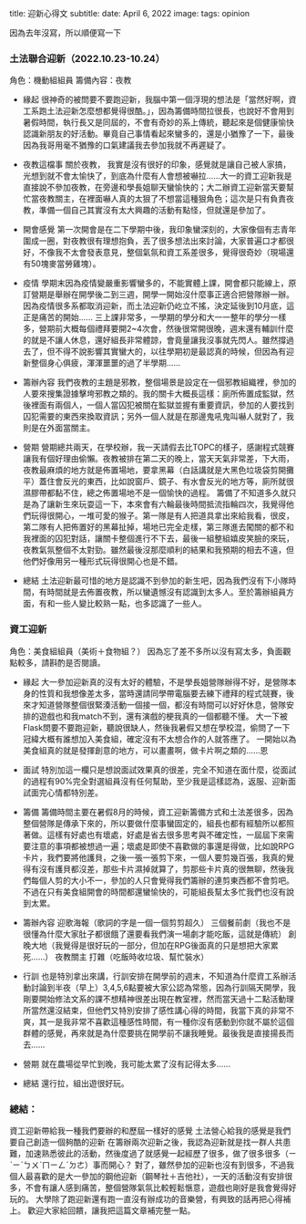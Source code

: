 title: 迎新心得文
subtitle:
date: April 6, 2022
image: 
tags: opinion

因為去年沒寫，所以順便寫一下

### 土法聯合迎新（2022.10.23-10.24）

角色：機動組組員
籌備內容：夜教

- 緣起
  很神奇的被問要不要跑迎新，我腦中第一個浮現的想法是「當然好啊，資工系跑土法迎新怎麼想都覺得很酷。」，因為籌備時間拉很長，也說好不會用到暑假時間，執行長又是同屆的，不會有奇妙的系上傳統，聽起來是個健康愉快認識新朋友的好活動。畢竟自己事情看起來蠻多的，還是小猶豫了一下，最後因為我哥用毫不猶豫的口氣建議我去參加我就不再遲疑了。

- 夜教這檔事
  關於夜教， 我實是沒有很好的印象，感覺就是讓自己被人家搞，光想到就不會太愉快了，到底為什麼有人會想被嚇拉......大一的資工迎新我是直接說不參加夜教，在旁邊和學長姐聊天蠻愉快的；大二辦資工迎新當天要幫忙當夜教關主，在裡面嚇人真的太狠了不想當這種狠角色；這次是只有負責夜教，準備一個自己其實沒有太大興趣的活動有點怪，但就還是參加了。

- 開會感覺
  第一次開會是在二下學期中後，我印象蠻深刻的，大家像個有志青年圍成一圈，對夜教很有理想抱負，丟了很多想法出來討論，大家普遍口才都很好，不像我不太會發表意見，整個氣氛和資工系差很多，覺得很奇妙（現場還有50塊麥當勞雞塊）。

- 疫情
  學期末因為疫情變嚴重影響蠻多的，不能實體上課，開會都只能線上，原訂營期是舉辦在開學後二到三週，開學一開始沒什麼事正適合把營隊辦一辦。因為疫情很多系都取消迎新，而土法迎新仍屹立不搖，決定延後到10月底，這正是痛苦的開始……
  三上課非常多，一學期的學分和大一一整年的學分一樣多，營期前大概每個禮拜要開2~4次會，然後很常開很晚，週末還有輔訓什麼的就是不讓人休息，還好組長非常體諒，會竟量讓我沒事就先閃人。雖然撐過去了，但不得不說影響其實蠻大的，以往學期初是最認真的時候，但因為有迎新整個身心俱疲，渾渾噩噩的過了半學期......

- 籌辦內容
  我們夜教的主題是邪教，整個場景是設定在一個邪教組織裡，參加的人要來搜集證據擊垮邪教之類的。我的關卡大概長這樣：廁所佈置成監獄，然後裡面有兩個人，一個人當囚犯被關在監獄並握有重要資訊，參加的人要找到囚犯需要的東西來換取資訊；另外一個人就是在那邊鬼吼鬼叫嚇人就對了，我則是在外面當關主。

- 營期
  營期總共兩天，在學校辦，我一天請假去比TOPC的樣子，感謝程式競賽讓我有個好理由偷懶。夜教被排在第二天的晚上，當天天氣非常差，下大雨，夜教最麻煩的地方就是佈置場地，要拿黑幕（白話講就是大黑色垃圾袋剪開攤平）蓋住會反光的東西，比如說窗戶、鏡子、有水會反光的地方等，廁所就很濕膠帶都黏不住，總之佈置場地不是一個愉快的過程。
  籌備了不知道多久就只是為了讓新生來玩耍這一下，本來會有六輪最後時間抵流指輪四次，我覺得他們玩得很開心，一堆可愛的猴子。第一隊是有人把道具拿出來給我看，很皮，第二隊有人把佈置好的黑幕扯掉，場地已完全走樣，第三隊進去闖關的都不和我裡面的囚犯對話，讓關卡整個進行不下去，最後一組整組嬉皮笑臉的來玩，夜教氣氛整個不太對勁。雖然最後沒那麼順利的結果和我預期的相去不遠，但他們好像用另一種形式玩得很開心也是不錯。

- 總結
  土法迎新最可惜的地方是認識不到參加的新生吧，因為我們沒有下小隊時間，有時間就是去佈置夜教，所以蠻遺憾沒有認識到太多人。至於籌辦組員方面，有和一些人變比較熟一點，也多認識了一些人。

### 資工迎新

角色：美食組組員（美術＋食物組？）
因為忘了差不多所以沒有寫太多，負面觀點較多，請斟酌是否閱讀。

- 緣起
  大一參加迎新真的沒有太好的體驗，不是學長姐營隊辦得不好，是營隊本身的性質和我想像差太多，當時還請同學帶電腦要去練下禮拜的程式競賽，後來才知道營隊整個很緊湊活動一個接一個，都沒有時間可以好好休息，營隊安排的遊戲也和我match不到，還有演戲的梗我真的一個都聽不懂。
  大一下被Flask問要不要跑迎新，聽說很缺人，然後我暑假又想在學校混，偷問了一下冠緯大概有誰想加入美食組，確定沒有不太想合作的人就答應了。
  一開始以為美食組真的就是發揮創意的地方，可以畫畫啊，做卡片啊之類的......恩

- 面試
  特別加這一欄只是想說面試效果真的很差，完全不知道在面什麼，從面試的過程有90%完全對選組員沒有任何幫助，至少我是這樣認為，返服、迎新面試面完心情都特別差。

- 籌備
  籌備時間主要在暑假8月的時候，資工迎新籌備方式和土法差很多，因為整個營隊是傳承下來的，所以要做什麼事蠻固定的，組長也都有經驗所以都照著做。這樣有好處也有壞處，好處是省去很多思考與不確定性，一屆屆下來需要注意的事項都被想過一遍；壞處是即使不喜歡做的事還是得做，比如說RPG卡片，我們要將他護貝，之後一張一張剪下來，一個人要剪幾百張，我真的覺得有沒有護貝都沒差，那些卡片濕掉就算了，剪那些卡片真的很無聊，然後我們每個人剪的大小不一，參加的人只會覺得我們籌辦的連剪東西都不會剪吧。不過在只有美食組開會的時間都還蠻愉快的，可能組長幫太多忙我們也沒有說到太累。

- 籌辦內容
  迎歌海報（歌詞的字是一個一個剪剪超久）
  三個餐前劇（我也不是很懂為什麼大家肚子都很餓了還要看我們演一場劇才能吃飯，這就是傳統）
  創晚大地（我覺得是很好玩的一部分，但加在RPG後面真的只是想把大家累死......）
  夜教關主
  打雜（吃飯時收垃圾、幫忙裝水）

- 行訓
  也是特別拿出來講，行訓安排在開學前的週末，不知道為什麼資工系辦活動討論到半夜（早上）3,4,5,6點要被大家公認為常態，因為行訓隔天開學，我剛要開始修法文系的課不想精神很差出現在教室裡，然而當天過十二點活動理所當然還沒結束，但他們又特別安排了感性講心得的時間，我當下真的非常不爽，其一是我非常不喜歡這種感性時間，有一種你沒有感動到你就不屬於這個群體的感覺，再來就是為什麼要挑在開學前不讓我睡覺。最後我是直接揚長而去......

- 營期
  就在農場從早忙到晚，我可能太累了沒有記得太多......

- 總結
  還行拉，組出遊很好玩。

### 總結：

資工迎新帶給我一種我們要辦的和歷屆一樣好的感覺
土法營心給我的感覺是我們要自己創造一個夠酷的迎新
在籌辦兩次迎新之後，我認為迎新就是找一群人共患難，加速熟悉彼此的活動，然後度過了就感覺一起經歷了很多，做了很多很多（ㄧˋㄧˋㄅㄨˋㄇㄧㄥˊㄉㄜ）事而開心？
對了，雖然參加的迎新也沒有到很多，不過我個人最喜歡的是大一參加的鋼他迎新（鋼琴社＋吉他社），一天的活動沒有安排很多，不會有讓人感到痛苦，整個營隊氣氛比較輕鬆愜意，遊戲也剛好是我會覺得好玩的。
大學除了跑迎新還有跑一直沒有辦成功的音樂營，有興致的話再把心得補上。
歡迎大家給回饋，讓我把這篇文章補完整一點。
